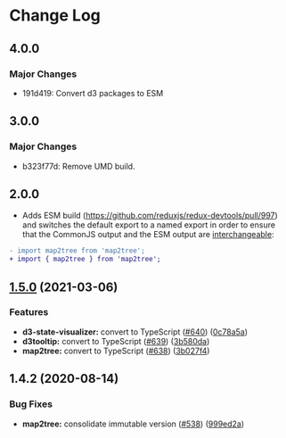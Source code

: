 # Change Log

## 4.0.0

### Major Changes

- 191d419: Convert d3 packages to ESM

## 3.0.0

### Major Changes

- b323f77d: Remove UMD build.

## 2.0.0

- Adds ESM build (https://github.com/reduxjs/redux-devtools/pull/997) and switches the default export to a named export in order to ensure that the CommonJS output and the ESM output are [interchangeable](https://rollupjs.org/guide/en/#outputexports):

```diff
- import map2tree from 'map2tree';
+ import { map2tree } from 'map2tree';
```

## [1.5.0](https://github.com/reduxjs/redux-devtools/compare/map2tree@1.4.2...map2tree@1.5.0) (2021-03-06)

### Features

- **d3-state-visualizer:** convert to TypeScript ([#640](https://github.com/reduxjs/redux-devtools/issues/640)) ([0c78a5a](https://github.com/reduxjs/redux-devtools/commit/0c78a5a9a76ee7eff37dcd8e39272d98c03e0869))
- **d3tooltip:** convert to TypeScript ([#639](https://github.com/reduxjs/redux-devtools/issues/639)) ([3b580da](https://github.com/reduxjs/redux-devtools/commit/3b580dad4cb36abc395f9be139b2c3f94e872d87))
- **map2tree:** convert to TypeScript ([#638](https://github.com/reduxjs/redux-devtools/issues/638)) ([3b027f4](https://github.com/reduxjs/redux-devtools/commit/3b027f400e0e326596eedc2ee17ab45a8383080d))

## 1.4.2 (2020-08-14)

### Bug Fixes

- **map2tree:** consolidate immutable version ([#538](https://github.com/reduxjs/redux-devtools/issues/538)) ([999ed2a](https://github.com/reduxjs/redux-devtools/commit/999ed2ad8b4a09eddd55c2a944f5488ecce6bc7b))
